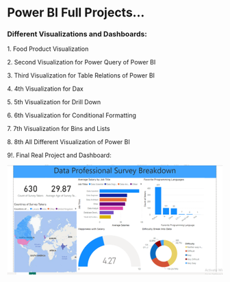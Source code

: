 <h1>Power BI Full Projects...</h1>

<h3>Different Visualizations and Dashboards:</h3>
<p>1. Food Product Visualization</p>
<p>2. Second Visualization for Power Query of Power BI</p>
<p>3. Third Visualization for Table Relations of Power BI</p>
<p>4. 4th Visualization for Dax</p>
<p>5. 5th Visualization for Drill Down</p>
<p>6. 6th Visualization for Conditional Formatting</p>
<p>7. 7th Visualization for Bins and Lists</p>
<p>8. 8th All Different Visualization of Power BI</p>
<p>9!. Final Real Project and Dashboard: </p>

<img src="FinalProjectVisualization/dashboard.png">
